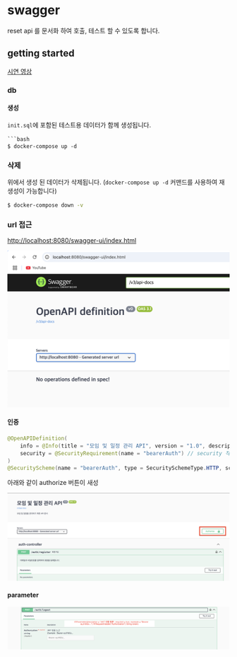# swagger

reset api 를 문서화 하여 호출, 테스트 할 수 있도록 합니다.

## getting started

[시연 영상](https://youtu.be/Z0QlshMnurA?feature=shared)

### db

#### 생성

`init.sql`에 포함된 테스트용 데이터가 함께 생성됩니다.

```
```bash
$ docker-compose up -d
```

### 삭제

위에서 생성 된 데이터가 삭제됩니다. (`docker-compose up -d` 커맨드를 사용하여 재 생성이 가능합니다)

```bash
$ docker-compose down -v
```

### url 접근

[http://localhost:8080/swagger-ui/index.html](http://localhost:8080/swagger-ui/index.html)

![swagger_ui](./assets/2025-03-11-14-29-41.png)

#### 인증

```java
@OpenAPIDefinition(
    info = @Info(title = "모임 및 일정 관리 API", version = "1.0", description = "모임 및 일정을 관리하기 위한 API 문서"),
    security = @SecurityRequirement(name = "bearerAuth") // security 작성
)
@SecurityScheme(name = "bearerAuth", type = SecuritySchemeType.HTTP, scheme = "bearer", bearerFormat = "JWT");
```

아래와 같이 authorize 버튼이 새성

![swagger_bearer_auth](./assets/2025-03-11-15-14-14.png)

#### parameter

![swagger_jwt](./assets/2025-03-11-15-24-52.png)
